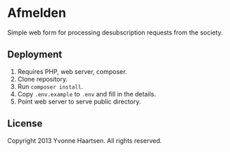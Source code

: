 # Afmelden
Simple web form for processing desubscription requests from the society.

## Deployment
1. Requires PHP, web server, composer.
1. Clone repository.
1. Run `composer install`.
1. Copy `.env.example` to `.env` and fill in the details.
1. Point web server to serve public directory.

## License
Copyright 2013 Yvonne Haartsen. All rights reserved.
